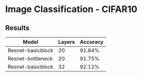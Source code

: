 # Image Classification - CIFAR10

## Results
| Model | Layers | Accuracy |
|  ----  | ----  | ---- |
| Resnet-basicblock | 20 | 91.84%|
| Resnet-bottleneck | 20 | 91.75%|
| Resnet-basicblock | 32 | 92.12%|

